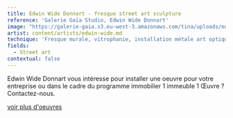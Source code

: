 ```yaml
---
title: Edwin Wide Donnart - fresque street art sculpture
reference: 'Galerie Gaïa Studio, Edwin Wide Donnart'
image: "https://galerie-gaia.s3.eu-west-3.amazonaws.com/tina/uploads/edwin-wide-donnart/GAIÌ\x88A STUDIO FICHE WIDE 2_page-0001.jpg"
artist: content/artists/edwin-wide.md
technique: 'Fresque murale, vitrophanie, installation métale art optique'
fields:
  - Street art
contextual: false
---
```


Edwin Wide Donnart vous intéresse pour installer une oeuvre  pour votre entreprise ou dans le cadre du  programme immobilier 1 immeuble 1 Œuvre ? Contactez-nous.

[voir plus d'oeuvres](https://www.galeriegaia.fr/artists/edwin-wide "Edwin Wide Donnart")
